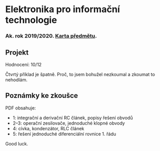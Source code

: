 # Elektronika pro informační technologie
### Ak. rok 2019/2020. [Karta předmětu](https://www.fit.vut.cz/study/course/13300/.cs).

## Projekt
Hodnocení: 10/12

Čtvrtý příklad je špatně. Proč, to jsem bohužel nezkoumal a zkoumat to nehodlám.

## Poznámky ke zkoušce
PDF obsahuje:
- 1: integrační a derivační RC článek, popisy řešení obvodů
- 2–3: operační zesilovače, jednoduché klopné obvody
- 4: cívka, kondenzátor, RLC článek
- 5: řešení jednoduché diferenciální rovnice 1. řádu

Good luck.